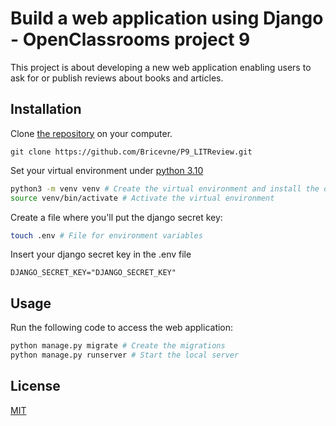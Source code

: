 # Build a web application using Django - OpenClassrooms project 9

This project is about developing a new web application enabling users to ask for or publish 
reviews about books and articles.

## Installation

Clone [the repository](https://github.com/Bricevne/P9_LITReview) on your computer.

```
git clone https://github.com/Bricevne/P9_LITReview.git
```

Set your virtual environment under [python 3.10](https://www.python.org/downloads/release/python-3100/)

```bash
python3 -m venv venv # Create the virtual environment and install the dependencies
source venv/bin/activate # Activate the virtual environment
```

Create a file where you'll put the django secret key:

```bash
touch .env # File for environment variables
```

Insert your django secret key in the .env file

`DJANGO_SECRET_KEY="DJANGO_SECRET_KEY"`



## Usage

Run the following code to access the web application:

```bash
python manage.py migrate # Create the migrations
python manage.py runserver # Start the local server
```

## License

[MIT](https://choosealicense.com/licenses/mit/)
